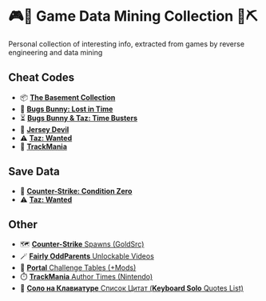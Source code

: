 # 🎮🦖 Game Data Mining Collection 💎⛏️

Personal collection of interesting info, extracted from games by reverse engineering and data mining

## Cheat Codes
- 📦 [**The Basement Collection**](The%20Basement%20Collection/Cheat%20Codes.md)
- 🥕 [**Bugs Bunny: Lost in Time**](Bugs%20Bunny%20Lost%20in%20Time/Cheat%20Codes.md)
- ⏳ [**Bugs Bunny & Taz: Time Busters**](Bugs%20Bunny%20%26%20Taz%20Time%20Busters/Cheat%20Codes.md)
- 🦇 [**Jersey Devil**](Jersey%20Devil/Cheat%20Codes.md)
- ⚠️ [**Taz: Wanted**](Taz%20Wanted/Cheat%20Codes.md)
- 🏁 [**TrackMania**](TrackMania/Cheat%20Codes.md)

## Save Data
- 🔫 [**Counter-Strike: Condition Zero**](Counter-Strike%20Condition%20Zero/Save)
- ⚠️ [**Taz: Wanted**](Taz%20Wanted/Save)

## Other
- 🗺️ [**Counter-Strike** Spawns (GoldSrc)](Counter-Strike%20Condition%20Zero/Map%20Spawns.md)
- 🪄 [**Fairly OddParents** Unlockable Videos](Fairly%20OddParents/Unlockables.md)
- 🍰 [**Portal** Challenge Tables (+Mods)](Portal/Challenges.md)
- ⏱️ [**TrackMania** Author Times (Nintendo)](TrackMania/Author%20Times%20Nintendo.md)
- 🎹 [**Соло на Клавиатуре** Список Цитат (**Keyboard Solo** Quotes List)](Keyboard%20Solo/ReadMe.md)
